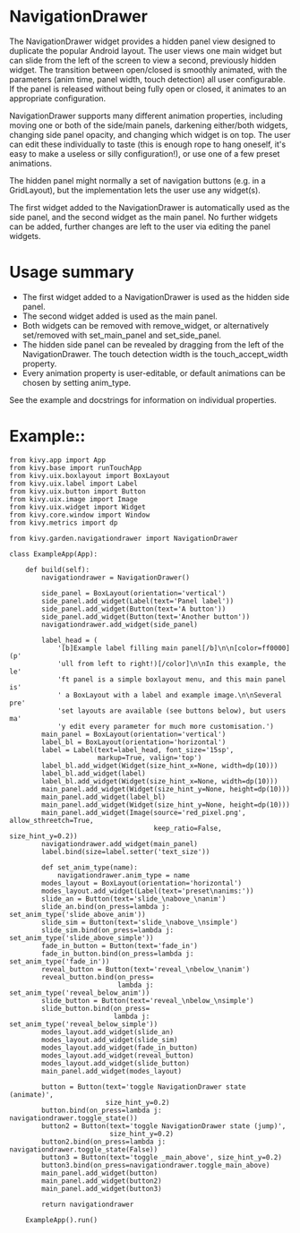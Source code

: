 # NavigationDrawer

The NavigationDrawer widget provides a hidden panel view designed to
duplicate the popular Android layout.  The user views one main widget
but can slide from the left of the screen to view a second, previously
hidden widget. The transition between open/closed is smoothly
animated, with the parameters (anim time, panel width, touch
detection) all user configurable. If the panel is released without
being fully open or closed, it animates to an appropriate
configuration.

NavigationDrawer supports many different animation properties,
including moving one or both of the side/main panels, darkening
either/both widgets, changing side panel opacity, and changing which
widget is on top. The user can edit these individually to taste (this
is enough rope to hang oneself, it's easy to make a useless or silly
configuration!), or use one of a few preset animations.

The hidden panel might normally a set of navigation buttons (e.g. in a
GridLayout), but the implementation lets the user use any widget(s).

The first widget added to the NavigationDrawer is automatically used
as the side panel, and the second widget as the main panel. No further
widgets can be added, further changes are left to the user via editing
the panel widgets.

# Usage summary

- The first widget added to a NavigationDrawer is used as the hidden
  side panel.
- The second widget added is used as the main panel.
- Both widgets can be removed with remove_widget, or alternatively
  set/removed with set_main_panel and set_side_panel.
- The hidden side panel can be revealed by dragging from the left of
  the NavigationDrawer. The touch detection width is the
  touch_accept_width property.
- Every animation property is user-editable, or default animations
  can be chosen by setting anim_type.

See the example and docstrings for information on individual properties.


# Example::

    from kivy.app import App
    from kivy.base import runTouchApp
    from kivy.uix.boxlayout import BoxLayout
    from kivy.uix.label import Label
    from kivy.uix.button import Button
    from kivy.uix.image import Image
    from kivy.uix.widget import Widget
    from kivy.core.window import Window
    from kivy.metrics import dp

    from kivy.garden.navigationdrawer import NavigationDrawer

    class ExampleApp(App):

        def build(self):
            navigationdrawer = NavigationDrawer()

            side_panel = BoxLayout(orientation='vertical')
            side_panel.add_widget(Label(text='Panel label'))
            side_panel.add_widget(Button(text='A button'))
            side_panel.add_widget(Button(text='Another button'))
            navigationdrawer.add_widget(side_panel)

            label_head = (
                '[b]Example label filling main panel[/b]\n\n[color=ff0000](p'
                'ull from left to right!)[/color]\n\nIn this example, the le'
                'ft panel is a simple boxlayout menu, and this main panel is'
                ' a BoxLayout with a label and example image.\n\nSeveral pre'
                'set layouts are available (see buttons below), but users ma'
                'y edit every parameter for much more customisation.')
            main_panel = BoxLayout(orientation='vertical')
            label_bl = BoxLayout(orientation='horizontal')
            label = Label(text=label_head, font_size='15sp',
                          markup=True, valign='top')
            label_bl.add_widget(Widget(size_hint_x=None, width=dp(10)))
            label_bl.add_widget(label)
            label_bl.add_widget(Widget(size_hint_x=None, width=dp(10)))
            main_panel.add_widget(Widget(size_hint_y=None, height=dp(10)))
            main_panel.add_widget(label_bl)
            main_panel.add_widget(Widget(size_hint_y=None, height=dp(10)))
            main_panel.add_widget(Image(source='red_pixel.png', allow_sthreetch=True,
                                        keep_ratio=False, size_hint_y=0.2))
            navigationdrawer.add_widget(main_panel)
            label.bind(size=label.setter('text_size'))

            def set_anim_type(name):
                navigationdrawer.anim_type = name
            modes_layout = BoxLayout(orientation='horizontal')
            modes_layout.add_widget(Label(text='preset\nanims:'))
            slide_an = Button(text='slide_\nabove_\nanim')
            slide_an.bind(on_press=lambda j: set_anim_type('slide_above_anim'))
            slide_sim = Button(text='slide_\nabove_\nsimple')
            slide_sim.bind(on_press=lambda j: set_anim_type('slide_above_simple'))
            fade_in_button = Button(text='fade_in')
            fade_in_button.bind(on_press=lambda j: set_anim_type('fade_in'))
            reveal_button = Button(text='reveal_\nbelow_\nanim')
            reveal_button.bind(on_press=
                               lambda j: set_anim_type('reveal_below_anim'))
            slide_button = Button(text='reveal_\nbelow_\nsimple')
            slide_button.bind(on_press=
                              lambda j: set_anim_type('reveal_below_simple'))
            modes_layout.add_widget(slide_an)
            modes_layout.add_widget(slide_sim)
            modes_layout.add_widget(fade_in_button)
            modes_layout.add_widget(reveal_button)
            modes_layout.add_widget(slide_button)
            main_panel.add_widget(modes_layout)

            button = Button(text='toggle NavigationDrawer state (animate)',
                            size_hint_y=0.2)
            button.bind(on_press=lambda j: navigationdrawer.toggle_state())
            button2 = Button(text='toggle NavigationDrawer state (jump)',
                             size_hint_y=0.2)
            button2.bind(on_press=lambda j: navigationdrawer.toggle_state(False))
            button3 = Button(text='toggle _main_above', size_hint_y=0.2)
            button3.bind(on_press=navigationdrawer.toggle_main_above)
            main_panel.add_widget(button)
            main_panel.add_widget(button2)
            main_panel.add_widget(button3)

            return navigationdrawer

        ExampleApp().run()

